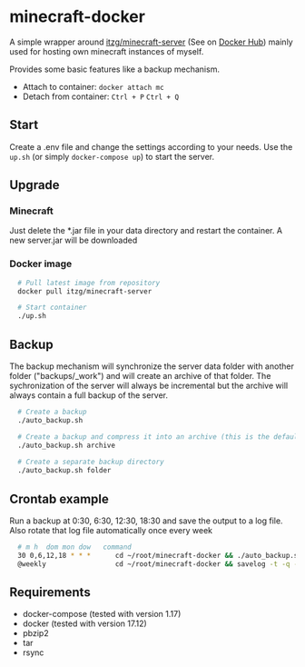 # minecraft-docker

A simple wrapper around [itzg/minecraft-server](https://github.com/itzg/dockerfiles) (See on [Docker Hub](https://hub.docker.com/r/itzg/minecraft-server/)) mainly used for hosting own minecraft instances of myself.

Provides some basic features like a backup mechanism.

* Attach to container: `docker attach mc`
* Detach from container: `Ctrl + P` `Ctrl + Q`


## Start

Create a .env file and change the settings according to your needs. Use the `up.sh` (or simply `docker-compose up`) to start the server.


## Upgrade

### Minecraft

Just delete the *.jar file in your data directory and restart the container. A new server.jar will be downloaded

### Docker image

```sh
  # Pull latest image from repository
  docker pull itzg/minecraft-server

  # Start container
  ./up.sh
```



## Backup

The backup mechanism will synchronize the server data folder with another folder ("backups/_work") and will create an archive of that folder. The sychronization of the server will always be incremental but the archive will always contain a full backup of the server.

```sh
  # Create a backup
  ./auto_backup.sh

  # Create a backup and compress it into an archive (this is the default mode. bz2. will be used)
  ./auto_backup.sh archive
  
  # Create a separate backup directory
  ./auto_backup.sh folder
```


## Crontab example

Run a backup at 0:30, 6:30, 12:30, 18:30 and save the output to a log file. Also rotate that log file automatically once every week

```sh
  # m h  dom mon dow   command
  30 0,6,12,18 * * *      cd ~/root/minecraft-docker && ./auto_backup.sh >> backups/backups.log
  @weekly                 cd ~/root/minecraft-docker && savelog -t -q -n -c 7 backups/backups.log
```


## Requirements

- docker-compose (tested with version 1.17)
- docker (tested with version 17.12)
- pbzip2
- tar
- rsync

